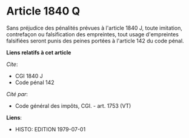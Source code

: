 # Article 1840 Q

Sans préjudice des pénalités prévues à l'article 1840 J, toute imitation, contrefaçon ou falsification des empreintes, tout
usage d'empreintes falsifiées seront punis des peines portées à l'article 142 du code pénal.

**Liens relatifs à cet article**

_Cite_:

  - CGI 1840 J
  - Code pénal 142

_Cité par_:

  - Code général des impôts, CGI. - art. 1753 (VT)

**Liens**:

  - HISTO: EDITION 1979-07-01
